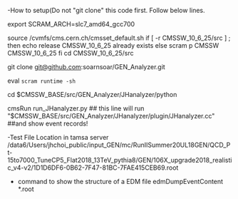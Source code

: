 -How to setup(Do not "git clone" this code first. Follow below lines.

export SCRAM_ARCH=slc7_amd64_gcc700

source /cvmfs/cms.cern.ch/cmsset_default.sh
if [ -r CMSSW_10_6_25/src ] ; then
  echo release CMSSW_10_6_25 already exists
else
  scram p CMSSW CMSSW_10_6_25
fi
cd CMSSW_10_6_25/src

git clone git@github.com:soarnsoar/GEN_Analyzer.git

eval `scram runtime -sh`

cd $CMSSW_BASE/src/GEN_Analyzer/JHanalyzer/python

cmsRun run_JHanalyzer.py ## this line will run "$CMSSW_BASE/src/GEN_Analyzer/JHanalyzer/plugin/JHanalyzer.cc"
##and show  event records!


-Test File Location in tamsa server
/data6/Users/jhchoi_public/input_GEN/mc/RunIISummer20UL18GEN/QCD_Pt-15to7000_TuneCP5_Flat2018_13TeV_pythia8/GEN/106X_upgrade2018_realistic_v4-v2/1D1D6DF6-0B62-7F47-81BC-7FAE415CEB69.root


- command to show the structure of a EDM file
edmDumpEventContent *.root
